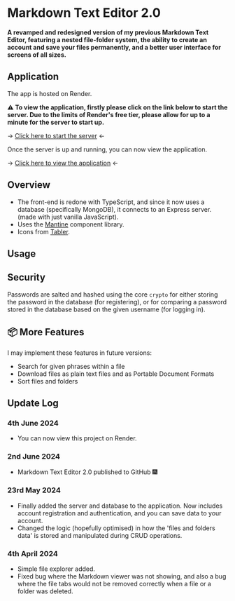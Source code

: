 # Markdown Text Editor 2.0

**A revamped and redesigned version of my previous Markdown Text Editor, featuring a nested file-folder system, the ability to create an account and save your files permanently, and a better user interface for screens of all sizes.**

## Application

The app is hosted on Render.

**:warning: To view the application, firstly please click on the link below to start the server. Due to the limits of Render's free tier, please allow for up to a minute for the server to start up.**

 -> [Click here to start the server](https://mte2-backend.onrender.com) <-

Once the server is up and running, you can now view the application.

 -> [Click here to view the application](https://markdown-text-editor-2-0.onrender.com/) <-

## Overview

- The front-end is redone with TypeScript, and since it now uses a database (specifically MongoDB), it connects to an Express server. (made with just vanilla JavaScript).
- Uses the [Mantine](https://mantine.dev/) component library.
- Icons from [Tabler](https://tabler.io/icons).

## Usage

## Security

Passwords are salted and hashed using the core `crypto` for either storing the password in the database (for registering), or for comparing a password stored in the database based on the given username (for logging in).

## :package: More Features

I may implement these features in future versions:

- Search for given phrases within a file
- Download files as plain text files and as Portable Document Formats
- Sort files and folders

## Update Log

### 4th June 2024

- You can now view this project on Render.

### 2nd June 2024

- Markdown Text Editor 2.0 published to GitHub :fireworks:

### 23rd May 2024

- Finally added the server and database to the application. Now includes account registration and authentication, and you can save data to your account.
- Changed the logic (hopefully optimised) in how the 'files and folders data' is stored and manipulated during CRUD operations.

### 4th April 2024

- Simple file explorer added.
- Fixed bug where the Markdown viewer was not showing, and also a bug where the file tabs would not be removed correctly when a file or a folder was deleted.
